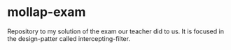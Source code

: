 # mollap-exam
Repository to my solution of the exam our teacher did to us. It is focused in the design-patter called intercepting-filter.  

